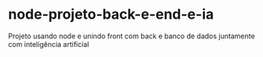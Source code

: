 # node-projeto-back-e-end-e-ia
Projeto usando node e unindo front com back e banco de dados juntamente com inteligência artificial
